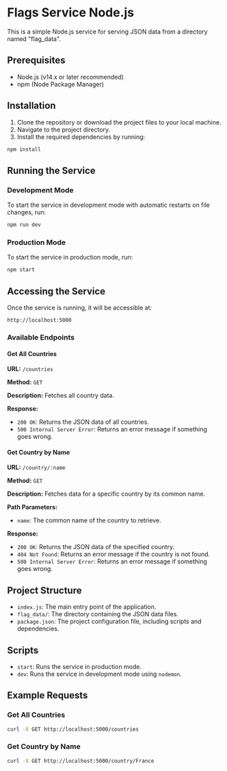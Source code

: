 # Flags Service Node.js

This is a simple Node.js service for serving JSON data from a directory named "flag_data".

## Prerequisites

- Node.js (v14.x or later recommended)
- npm (Node Package Manager)

## Installation

1. Clone the repository or download the project files to your local machine.
2. Navigate to the project directory.
3. Install the required dependencies by running:

```bash
npm install
```

## Running the Service

### Development Mode

To start the service in development mode with automatic restarts on file changes, run:

```bash
npm run dev
```

### Production Mode

To start the service in production mode, run:

```bash
npm start
```

## Accessing the Service

Once the service is running, it will be accessible at:

```
http://localhost:5000
```

### Available Endpoints

#### Get All Countries

**URL:** `/countries`

**Method:** `GET`

**Description:** Fetches all country data.

**Response:**

- `200 OK`: Returns the JSON data of all countries.
- `500 Internal Server Error`: Returns an error message if something goes wrong.

#### Get Country by Name

**URL:** `/country/:name`

**Method:** `GET`

**Description:** Fetches data for a specific country by its common name.

**Path Parameters:**

- `name`: The common name of the country to retrieve.

**Response:**

- `200 OK`: Returns the JSON data of the specified country.
- `404 Not Found`: Returns an error message if the country is not found.
- `500 Internal Server Error`: Returns an error message if something goes wrong.

## Project Structure

- `index.js`: The main entry point of the application.
- `flag_data/`: The directory containing the JSON data files.
- `package.json`: The project configuration file, including scripts and dependencies.

## Scripts

- `start`: Runs the service in production mode.
- `dev`: Runs the service in development mode using `nodemon`.

## Example Requests

### Get All Countries

```bash
curl -X GET http://localhost:5000/countries
```

### Get Country by Name

```bash
curl -X GET http://localhost:5000/country/France
```
